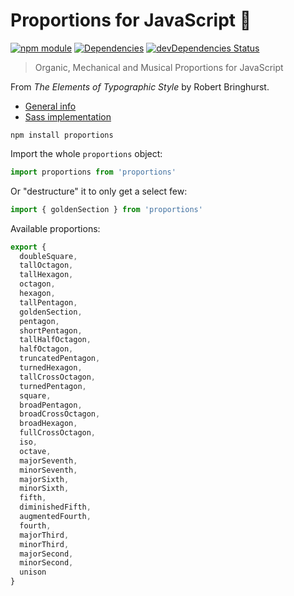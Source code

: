# Proportions for JavaScript 📐

[![npm module](https://badge.fury.io/js/proportions.svg)](https://www.npmjs.org/package/proportions)
[![Dependencies](https://david-dm.org/christianhg/proportions.svg)](https://david-dm.org/christianhg/proportions)
[![devDependencies Status](https://david-dm.org/christianhg/proportions/dev-status.svg)](https://david-dm.org/christianhg/proportions?type=dev)

> Organic, Mechanical and Musical Proportions for JavaScript

From *The Elements of Typographic Style* by Robert Bringhurst.

* [General info](https://github.com/proportions/proportions)
* [Sass implementation](https://github.com/proportions/proportions-sass)

```
npm install proportions
```

Import the whole `proportions` object:

```js
import proportions from 'proportions'
```

Or "destructure" it to only get a select few:

```js
import { goldenSection } from 'proportions'
```

Available proportions:

```js
export {
  doubleSquare,
  tallOctagon,
  tallHexagon,
  octagon,
  hexagon,
  tallPentagon,
  goldenSection,
  pentagon,
  shortPentagon,
  tallHalfOctagon,
  halfOctagon,
  truncatedPentagon,
  turnedHexagon,
  tallCrossOctagon,
  turnedPentagon,
  square,
  broadPentagon,
  broadCrossOctagon,
  broadHexagon,
  fullCrossOctagon,
  iso,
  octave,
  majorSeventh,
  minorSeventh,
  majorSixth,
  minorSixth,
  fifth,
  diminishedFifth,
  augmentedFourth,
  fourth,
  majorThird,
  minorThird,
  majorSecond,
  minorSecond,
  unison
}
```
